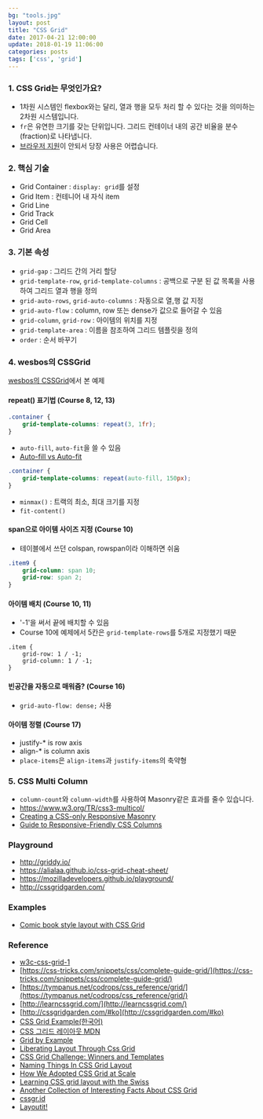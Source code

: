 ```yaml
---
bg: "tools.jpg"
layout: post
title: "CSS Grid"
date: 2017-04-21 12:00:00
update: 2018-01-19 11:06:00
categories: posts
tags: ['css', 'grid']
---
```


### 1. CSS Grid는 무엇인가요?
- 1차원 시스템인 flexbox와는 달리, 열과 행을 모두 처리 할 수 있다는 것을 의미하는 2차원 시스템입니다.
- `fr`은 유연한 크기를 갖는 단위입니다. 그리드 컨테이너 내의 공간 비율을 분수(fraction)로 나타냅니다.
- [브라우저 지원](http://caniuse.com/#feat=css-grid)이 안되서 당장 사용은 어렵습니다.

### 2. 핵심 기술
- Grid Container : `display: grid`를 설정
- Grid Item : 컨테니어 내 자식 item
- Grid Line
- Grid Track
- Grid Cell
- Grid Area

### 3. 기본 속성
- `grid-gap` : 그리드 간의 거리 할당
- `grid-template-row`, `grid-template-columns` : 공백으로 구분 된 값 목록을 사용하여 그리드 열과 행을 정의
- `grid-auto-rows`, `grid-auto-columns` : 자동으로 열,행 값 지정
- `grid-auto-flow` : column, row 또는 dense가 값으로 들어갈 수 있음
- `grid-column`, `grid-row` : 아이템의 위치를 지정
- `grid-template-area` : 이름을 참조하여 그리드 템플릿을 정의
- `order` : 순서 바꾸기

### 4. wesbos의 CSSGrid
[wesbos의 CSSGrid](https://github.com/wesbos/css-grid/)에서 본 예제

#### repeat() 표기법 (Course 8, 12, 13)
```css
.container {
    grid-template-columns: repeat(3, 1fr);
}
```
- `auto-fill`, `auto-fit`을 쓸 수 있음
- [Auto-fill vs Auto-fit](https://codepen.io/snookca/pen/MpMqMQ)
```css
.container {
    grid-template-columns: repeat(auto-fill, 150px);
}
```
- `minmax()` : 트랙의 최소, 최대 크기를 지정
- `fit-content()`


#### span으로 아이템 사이즈 지정 (Course 10)
- 테이블에서 쓰던 colspan, rowspan이라 이해하면 쉬움
```css
.item9 {
    grid-column: span 10;
    grid-row: span 2;
}
```

#### 아이템 배치 (Course 10, 11)
- '-1'을 써서 끝에 배치할 수 있음
- Course 10에 예제에서 5칸은 `grid-template-rows`를 5개로 지정했기 때문
```
.item {
    grid-row: 1 / -1;
    grid-column: 1 / -1;
}
```

#### 빈공간을 자동으로 매워줌? (Course 16)
- `grid-auto-flow: dense;` 사용

#### 아이템 정렬 (Course 17)
- justify-* is row axis
- align-* is column axis
- `place-items`은 `align-items`과 `justify-items`의 축약형

### 5. CSS Multi Column
- `column-count`와 `column-width`를 사용하여 Masonry같은 효과를 줄수 있습니다.
- https://www.w3.org/TR/css3-multicol/
- [Creating a CSS-only Responsive Masonry](http://w3bits.com/css-masonry/)
- [Guide to Responsive-Friendly CSS Columns](https://css-tricks.com/guide-responsive-friendly-css-columns/)

### Playground
- http://griddy.io/
- https://alialaa.github.io/css-grid-cheat-sheet/
- https://mozilladevelopers.github.io/playground/
- http://cssgridgarden.com/

### Examples
- [Comic book style layout with CSS Grid](https://codepen.io/rrenula/pen/LzLXYJ)

### Reference
- [w3c-css-grid-1](https://www.w3.org/TR/css-grid-1/)
- [https://css-tricks.com/snippets/css/complete-guide-grid/](https://css-tricks.com/snippets/css/complete-guide-grid/)
- [https://tympanus.net/codrops/css_reference/grid/](https://tympanus.net/codrops/css_reference/grid/)
- [http://learncssgrid.com/](http://learncssgrid.com/)
- [http://cssgridgarden.com/#ko](http://cssgridgarden.com/#ko)
- [CSS Grid Example(한국어)](https://github.com/sonim1/css_grid_example)
- [CSS 그리드 레이아웃 MDN](https://developer.mozilla.org/ko/docs/Web/CSS/CSS_Grid_Layout)
- [Grid by Example](https://gridbyexample.com/)
- [Liberating Layout Through Css Grid](https://cssgrid.cc/)
- [CSS Grid Challenge: Winners and Templates](https://www.smashingmagazine.com/2017/10/css-grid-challenge-2017-winners/)
- [Naming Things In CSS Grid Layout](https://www.smashingmagazine.com/2017/10/naming-things-css-grid-layout/?utm_source=frontendfocus&utm_medium=email)
- [How We Adopted CSS Grid at Scale](https://julian.is/article/css-grid-at-scale/)
- [Learning CSS grid layout with the Swiss](https://blog.usejournal.com/learning-css-grid-with-the-swiss-2bd02e913fa)
- [Another Collection of Interesting Facts About CSS Grid](https://css-tricks.com/another-collection-of-interesting-facts-about-css-grid/)
- [cssgr.id](https://cssgr.id/)
- [Layoutit!](https://www.layoutit.com/grid)
